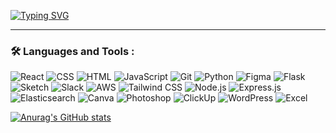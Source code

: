 


[![Typing SVG](https://readme-typing-svg.demolab.com?font=Fira+Code&pause=1000&color=1C13F7&repeat=false&width=435&lines=Welcome+to+my+GitHub+profile)](https://git.io/typing-svg)


****

### :hammer_and_wrench: Languages and Tools :

<div class="icon-container">
  <img src="https://img.shields.io/badge/React-%2361DAFB.svg?style=for-the-badge&logo=react&logoColor=white" title="React" alt="React"/>
  <img src="https://img.shields.io/badge/CSS3-%231572B6.svg?style=for-the-badge&logo=css3&logoColor=white" title="CSS3" alt="CSS"/>
  <img src="https://img.shields.io/badge/HTML5-%23E34F26.svg?style=for-the-badge&logo=html5&logoColor=white" title="HTML5" alt="HTML"/>
  <img src="https://img.shields.io/badge/JavaScript-%23F7DF1E.svg?style=for-the-badge&logo=javascript&logoColor=black" title="JavaScript" alt="JavaScript"/>
  <img src="https://img.shields.io/badge/Git-%23F05032.svg?style=for-the-badge&logo=git&logoColor=white" title="Git" alt="Git"/>
  <img src="https://img.shields.io/badge/Python-%233776AB.svg?style=for-the-badge&logo=python&logoColor=white" title="Python" alt="Python"/> 
  <img src="https://img.shields.io/badge/Figma-%23F24E1E.svg?style=for-the-badge&logo=figma&logoColor=white" title="Figma" alt="Figma"/>
  <img src="https://img.shields.io/badge/Flask-%23000.svg?style=for-the-badge&logo=flask&logoColor=white" title="Flask" alt="Flask"/>
  <img src="https://img.shields.io/badge/Sketch-%23F7B500.svg?style=for-the-badge&logo=sketch&logoColor=black" title="Sketch" alt="Sketch"/>
  <img src="https://img.shields.io/badge/Slack-%234A154B.svg?style=for-the-badge&logo=slack&logoColor=white" title="Slack" alt="Slack"/>
  <img src="https://img.shields.io/badge/AWS-%23232F3E.svg?style=for-the-badge&logo=amazon-aws&logoColor=white" title="AWS" alt="AWS"/>
  <img src="https://img.shields.io/badge/Tailwind%20CSS-%2338B2AC.svg?style=for-the-badge&logo=tailwind-css&logoColor=white" title="Tailwind CSS" alt="Tailwind CSS"/>
  <img src="https://img.shields.io/badge/Node.js-%23339933.svg?style=for-the-badge&logo=node.js&logoColor=white" title="Node.js" alt="Node.js"/>
  <img src="https://img.shields.io/badge/Express.js-%23000000.svg?style=for-the-badge&logo=express&logoColor=white" title="Express.js" alt="Express.js"/>
  <img src="https://img.shields.io/badge/Elasticsearch-%23005571.svg?style=for-the-badge&logo=elasticsearch&logoColor=white" title="Elasticsearch" alt="Elasticsearch"/>
  <img src="https://img.shields.io/badge/Canva-%2300C4CC.svg?style=for-the-badge&logo=canva&logoColor=white" title="Canva" alt="Canva"/>
  <img src="https://img.shields.io/badge/Photoshop-%2331A8FF.svg?style=for-the-badge&logo=adobe-photoshop&logoColor=white" title="Photoshop" alt="Photoshop"/>
  <img src="https://img.shields.io/badge/ClickUp-%234BB2F1.svg?style=for-the-badge&logo=clickup&logoColor=white" title="ClickUp" alt="ClickUp"/>
  <img src="https://img.shields.io/badge/WordPress-%23117AC9.svg?style=for-the-badge&logo=wordpress&logoColor=white" title="WordPress" alt="WordPress"/>
  <img src="https://img.shields.io/badge/Microsoft%20Excel-%23217346.svg?style=for-the-badge&logo=microsoft-excel&logoColor=white" title="Microsoft Excel" alt="Excel"/>
</div>









[![Anurag's GitHub stats](https://github-readme-stats.vercel.app/api?username=emeka1993&hide=stars&show_icons=true&theme=highcontrast)](https://github.com/emeka1993/github-readme-stats-)







<!---
**Emeka1993/Emeka1993** is a ✨ _special_ ✨ repository because its `README.md` (this file) appears on your GitHub profile.





---










